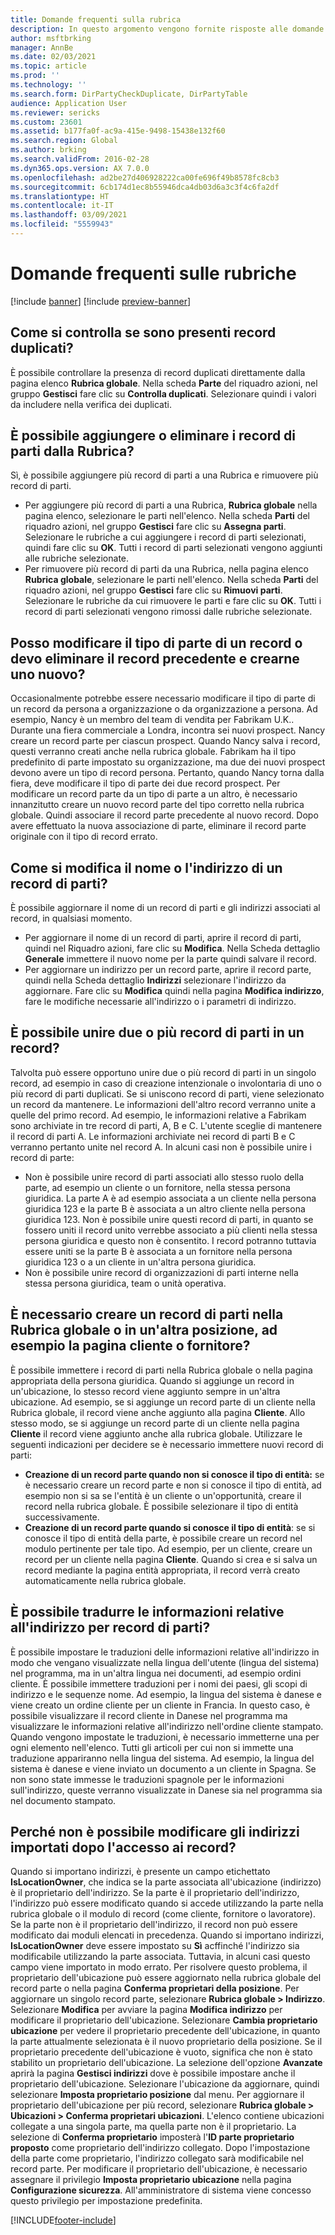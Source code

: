 ```yaml
---
title: Domande frequenti sulla rubrica
description: In questo argomento vengono fornite risposte alle domande frequenti relative alle rubriche.
author: msftbrking
manager: AnnBe
ms.date: 02/03/2021
ms.topic: article
ms.prod: ''
ms.technology: ''
ms.search.form: DirPartyCheckDuplicate, DirPartyTable
audience: Application User
ms.reviewer: sericks
ms.custom: 23601
ms.assetid: b177fa0f-ac9a-415e-9498-15438e132f60
ms.search.region: Global
ms.author: brking
ms.search.validFrom: 2016-02-28
ms.dyn365.ops.version: AX 7.0.0
ms.openlocfilehash: ad2be27d406928222ca00fe696f49b8578fc8cb3
ms.sourcegitcommit: 6cb174d1ec8b55946dca4db03d6a3c3f4c6fa2df
ms.translationtype: HT
ms.contentlocale: it-IT
ms.lasthandoff: 03/09/2021
ms.locfileid: "5559943"
---
```

# <a name="address-books-faq"></a>Domande frequenti sulle rubriche

[!include [banner](../includes/banner.md)]
[!include [preview-banner](../includes/preview-banner.md)]

## <a name="how-do-i-check-for-duplicate-records"></a>Come si controlla se sono presenti record duplicati?

È possibile controllare la presenza di record duplicati direttamente dalla pagina elenco **Rubrica globale**. Nella scheda **Parte** del riquadro azioni, nel gruppo **Gestisci** fare clic su **Controlla duplicati**. Selezionare quindi i valori da includere nella verifica dei duplicati.

## <a name="can-i-bulk-add-or-delete-party-records-from-an-address-book"></a>È possibile aggiungere o eliminare i record di parti dalla Rubrica?

Sì, è possibile aggiungere più record di parti a una Rubrica e rimuovere più record di parti.

- Per aggiungere più record di parti a una Rubrica, **Rubrica globale** nella pagina elenco, selezionare le parti nell'elenco. Nella scheda **Parti** del riquadro azioni, nel gruppo **Gestisci** fare clic su **Assegna parti**. Selezionare le rubriche a cui aggiungere i record di parti selezionati, quindi fare clic su **OK**. Tutti i record di parti selezionati vengono aggiunti alle rubriche selezionate.
- Per rimuovere più record di parti da una Rubrica, nella pagina elenco **Rubrica globale**, selezionare le parti nell'elenco. Nella scheda **Parti** del riquadro azioni, nel gruppo **Gestisci** fare clic su **Rimuovi parti**. Selezionare le rubriche da cui rimuovere le parti e fare clic su **OK**. Tutti i record di parti selezionati vengono rimossi dalle rubriche selezionate.

## <a name="can-i-change-the-party-type-of-a-record-or-do-i-have-to-delete-the-old-record-and-create-a-new-one"></a>Posso modificare il tipo di parte di un record o devo eliminare il record precedente e crearne uno nuovo?

Occasionalmente potrebbe essere necessario modificare il tipo di parte di un record da persona a organizzazione o da organizzazione a persona. Ad esempio, Nancy è un membro del team di vendita per Fabrikam U.K.. Durante una fiera commerciale a Londra, incontra sei nuovi prospect. Nancy creare un record parte per ciascun prospect. Quando Nancy salva i record, questi verranno creati anche nella rubrica globale. Fabrikam ha il tipo predefinito di parte impostato su organizzazione, ma due dei nuovi prospect devono avere un tipo di record persona. Pertanto, quando Nancy torna dalla fiera, deve modificare il tipo di parte dei due record prospect. Per modificare un record parte da un tipo di parte a un altro, è necessario innanzitutto creare un nuovo record parte del tipo corretto nella rubrica globale. Quindi associare il record parte precedente al nuovo record. Dopo avere effettuato la nuova associazione di parte, eliminare il record parte originale con il tipo di record errato.

## <a name="how-do-i-change-the-name-or-address-of-a-party-record"></a>Come si modifica il nome o l'indirizzo di un record di parti?

È possibile aggiornare il nome di un record di parti e gli indirizzi associati al record, in qualsiasi momento.

- Per aggiornare il nome di un record di parti, aprire il record di parti, quindi nel Riquadro azioni, fare clic su **Modifica**. Nella Scheda dettaglio **Generale** immettere il nuovo nome per la parte quindi salvare il record.
- Per aggiornare un indirizzo per un record parte, aprire il record parte, quindi nella Scheda dettaglio **Indirizzi** selezionare l'indirizzo da aggiornare. Fare clic su **Modifica** quindi nella pagina **Modifica indirizzo**, fare le modifiche necessarie all'indirizzo o i parametri di indirizzo.

## <a name="can-i-merge-two-or-more-party-records-into-one-record"></a>È possibile unire due o più record di parti in un record?

Talvolta può essere opportuno unire due o più record di parti in un singolo record, ad esempio in caso di creazione intenzionale o involontaria di uno o più record di parti duplicati. Se si uniscono record di parti, viene selezionato un record da mantenere. Le informazioni dell'altro record verranno unite a quelle del primo record. Ad esempio, le informazioni relative a Fabrikam sono archiviate in tre record di parti, A, B e C. L'utente sceglie di mantenere il record di parti A. Le informazioni archiviate nei record di parti B e C verranno pertanto unite nel record A. In alcuni casi non è possibile unire i record di parte:

- Non è possibile unire record di parti associati allo stesso ruolo della parte, ad esempio un cliente o un fornitore, nella stessa persona giuridica. La parte A è ad esempio associata a un cliente nella persona giuridica 123 e la parte B è associata a un altro cliente nella persona giuridica 123. Non è possibile unire questi record di parti, in quanto se fossero uniti il record unito verrebbe associato a più clienti nella stessa persona giuridica e questo non è consentito. I record potranno tuttavia essere uniti se la parte B è associata a un fornitore nella persona giuridica 123 o a un cliente in un'altra persona giuridica.
- Non è possibile unire record di organizzazioni di parti interne nella stessa persona giuridica, team o unità operativa.

## <a name="should-i-create-a-party-record-in-the-global-address-book-or-in-another-place-such-as-the-customer-or-vendor-page"></a>È necessario creare un record di parti nella Rubrica globale o in un'altra posizione, ad esempio la pagina cliente o fornitore?

È possibile immettere i record di parti nella Rubrica globale o nella pagina appropriata della persona giuridica. Quando si aggiunge un record in un'ubicazione, lo stesso record viene aggiunto sempre in un'altra ubicazione. Ad esempio, se si aggiunge un record parte di un cliente nella Rubrica globale, il record viene anche aggiunto alla pagina **Cliente**. Allo stesso modo, se si aggiunge un record parte di un cliente nella pagina **Cliente** il record viene aggiunto anche alla rubrica globale. Utilizzare le seguenti indicazioni per decidere se è necessario immettere nuovi record di parti:

- **Creazione di un record parte quando non si conosce il tipo di entità:** se è necessario creare un record parte e non si conosce il tipo di entità, ad esempio non si sa se l'entità è un cliente o un'opportunità, creare il record nella rubrica globale. È possibile selezionare il tipo di entità successivamente.
- **Creazione di un record parte quando si conosce il tipo di entità**: se si conosce il tipo di entità della parte, è possibile creare un record nel modulo pertinente per tale tipo. Ad esempio, per un cliente, creare un record per un cliente nella pagina **Cliente**. Quando si crea e si salva un record mediante la pagina entità appropriata, il record verrà creato automaticamente nella rubrica globale.

## <a name="can-i-translate-address-information-for-party-records"></a>È possibile tradurre le informazioni relative all'indirizzo per record di parti?

È possibile impostare le traduzioni delle informazioni relative all'indirizzo in modo che vengano visualizzate nella lingua dell'utente (lingua del sistema) nel programma, ma in un'altra lingua nei documenti, ad esempio ordini cliente. È possibile immettere traduzioni per i nomi dei paesi, gli scopi di indirizzo e le sequenze nome. Ad esempio, la lingua del sistema è danese e viene creato un ordine cliente per un cliente in Francia. In questo caso, è possibile visualizzare il record cliente in Danese nel programma ma visualizzare le informazioni relative all'indirizzo nell'ordine cliente stampato. Quando vengono impostate le traduzioni, è necessario immetterne una per ogni elemento nell'elenco. Tutti gli articoli per cui non si immette una traduzione appariranno nella lingua del sistema. Ad esempio, la lingua del sistema è danese e viene inviato un documento a un cliente in Spagna. Se non sono state immesse le traduzioni spagnole per le informazioni sull'indirizzo, queste verranno visualizzate in Danese sia nel programma sia nel documento stampato.

## <a name="after-importing-addresses-when-i-access-the-records-why-am-i-unable-to-edit-imported-addresses"></a>Perché non è possibile modificare gli indirizzi importati dopo l'accesso ai record?

Quando si importano indirizzi, è presente un campo etichettato **IsLocationOwner**, che indica se la parte associata all'ubicazione (indirizzo) è il proprietario dell'indirizzo. Se la parte è il proprietario dell'indirizzo, l'indirizzo può essere modificato quando si accede utilizzando la parte nella rubrica globale o il modulo di record (come cliente, fornitore o lavoratore). Se la parte non è il proprietario dell'indirizzo, il record non può essere modificato dai moduli elencati in precedenza. Quando si importano indirizzi, **IsLocationOwner** deve essere impostato su **Sì** acffinché l'indirizzo sia modificabile utilizzando la parte associata. Tuttavia, in alcuni casi questo campo viene importato in modo errato. Per risolvere questo problema, il proprietario dell'ubicazione può essere aggiornato nella rubrica globale del record parte o nella pagina **Conferma proprietari della posizione**. Per aggiornare un singolo record parte, selezionare **Rubrica globale > Indirizzo**. Selezionare **Modifica** per avviare la pagina **Modifica indirizzo** per modificare il proprietario dell'ubicazione. Selezionare **Cambia proprietario ubicazione** per vedere il proprietario precedente dell'ubicazione, in quanto la parte attualmente selezionata è il nuovo proprietario della posizione. Se il proprietario precedente dell'ubicazione è vuoto, significa che non è stato stabilito un proprietario dell'ubicazione. La selezione dell'opzione **Avanzate** aprirà la pagina **Gestisci indirizzi** dove è possibile impostare anche il proprietario dell'ubicazione. Selezionare l'ubicazione da aggiornare, quindi selezionare **Imposta proprietario posizione** dal menu. Per aggiornare il proprietario dell'ubicazione per più record, selezionare **Rubrica globale > Ubicazioni > Conferma proprietari ubicazioni**. L'elenco contiene ubicazioni collegate a una singola parte, ma quella parte non è il proprietario. La selezione di **Conferma proprietario** imposterà l'**ID parte proprietario proposto** come proprietario dell'indirizzo collegato. Dopo l'impostazione della parte come proprietario, l'indirizzo collegato sarà modificabile nel record parte. Per modificare il proprietario dell'ubicazione, è necessario assegnare il privilegio **Imposta proprietario ubicazione** nella pagina **Configurazione sicurezza**.  All'amministratore di sistema viene concesso questo privilegio per impostazione predefinita.


[!INCLUDE[footer-include](../../../includes/footer-banner.md)]

